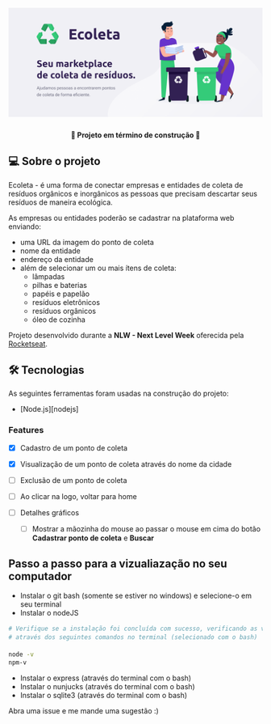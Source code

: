 <h1 align="center">
    <img alt="NextLevelWeek" title="#NextLevelWeek" src="./public/assets/Readme/banner.png" />
</h1>
<h4 align="center"> 
	🚧  Projeto em término de construção  🚧
</h4>

## 💻 Sobre o projeto
Ecoleta - é uma forma de conectar empresas e entidades de coleta de resíduos orgânicos e inorgânicos as pessoas que precisam descartar seus resíduos de maneira ecológica.

As empresas ou entidades poderão se cadastrar na plataforma web enviando:
- uma URL da imagem do ponto de coleta
- nome da entidade
- endereço da entidade
- além de selecionar um ou mais ítens de coleta: 
  - lâmpadas
  - pilhas e baterias
  - papéis e papelão
  - resíduos eletrônicos
  - resíduos orgânicos
  - óleo de cozinha
  
Projeto desenvolvido durante a **NLW - Next Level Week** oferecida pela [Rocketseat](rs).

## 🛠 Tecnologias

As seguintes ferramentas foram usadas na construção do projeto:
- [Node.js][nodejs]

### Features

- [x] Cadastro de um ponto de coleta
- [x] Visualização de um ponto de coleta através do nome da cidade
- [ ] Exclusão de um ponto de coleta
- [ ] Ao clicar na logo, voltar para home
- [ ] Detalhes gráficos

    - [ ] Mostrar a mãozinha do mouse ao passar o mouse em cima do botão **Cadastrar ponto de coleta** e **Buscar**


## Passo a passo para a vizualiazação no seu computador
- Instalar o git bash (somente se estiver no windows) e selecione-o em seu terminal
- Instalar o nodeJS
```sh
# Verifique se a instalação foi concluída com sucesso, verificando as versão da aplicação instalada 
# através dos seguintes comandos no terminal (selecionado com o bash)

node -v
npm-v
```
- Instalar o express (através do terminal com o bash) 
- Instalar o nunjucks (através do terminal com o bash)
- Instalar o sqlite3 (através do terminal com o bash)

Abra uma issue e me mande uma sugestão :)
